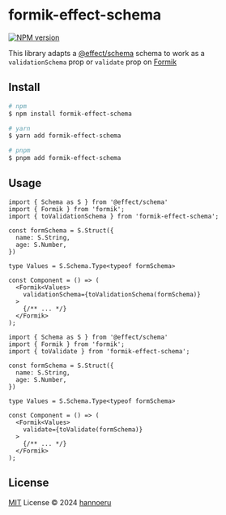 # formik-effect-schema

[![NPM version](https://img.shields.io/npm/v/formik-effect-schema?color=a1b858&label=)](https://www.npmjs.com/package/formik-effect-schema)

This library adapts a [@effect/schema](https://github.com/Effect-TS/effect/tree/main/packages/schema) schema to work as a `validationSchema` prop or `validate` prop on [Formik](https://formik.org/)

## Install

```sh
# npm
$ npm install formik-effect-schema

# yarn
$ yarn add formik-effect-schema

# pnpm
$ pnpm add formik-effect-schema
```

## Usage

```TSX
import { Schema as S } from '@effect/schema'
import { Formik } from 'formik';
import { toValidationSchema } from 'formik-effect-schema';

const formSchema = S.Struct({
  name: S.String,
  age: S.Number,
})

type Values = S.Schema.Type<typeof formSchema>

const Component = () => (
  <Formik<Values>
    validationSchema={toValidationSchema(formSchema)}
  >
    {/** ... */}
  </Formik>
);
```

```TSX
import { Schema as S } from '@effect/schema'
import { Formik } from 'formik';
import { toValidate } from 'formik-effect-schema';

const formSchema = S.Struct({
  name: S.String,
  age: S.Number,
})

type Values = S.Schema.Type<typeof formSchema>

const Component = () => (
  <Formik<Values>
    validate={toValidate(formSchema)}
  >
    {/** ... */}
  </Formik>
);
```

## License

[MIT](./LICENSE) License © 2024 [hannoeru](https://github.com/hannoeru)
